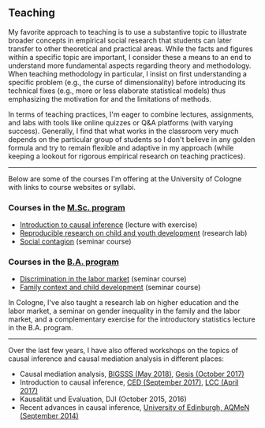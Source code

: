 
## Teaching
My favorite approach to teaching is to use a substantive topic to illustrate broader concepts in empirical social research that students can later transfer to other theoretical and practical areas. While the facts and figures within a specific topic are important, I consider these a means to an end to understand more fundamental aspects regarding theory and methodology. When teaching methodology in particular, I insist on first understanding a specific problem (e.g., the curse of dimensionality) before introducing its technical fixes (e.g., more or less elaborate statistical models) thus emphasizing the motivation for and the limitations of methods.

In terms of teaching practices, I'm eager to combine lectures, assignments, and labs with tools like online quizzes or Q&A platforms (with varying success). Generally, I find that what works in the classroom very much depends on the particular group of students so I don't believe in any golden formula and try to remain flexible and adaptive in my approach (while keeping a lookout for rigorous empirical research on teaching practices).

* * *

Below are some of the courses I'm offering at the University of Cologne with links to course websites or syllabi.

### Courses in the [M.Sc. program](https://www.wiso.uni-koeln.de/en/studies/master/master-sociology-and-social-research/)

* [Introduction to causal inference](/web-causal-inference/) (lecture with exercise)
* [Reproducible research on child and youth development](/web-research-lab/) (research lab)
* [Social contagion](https://www.dropbox.com/s/kzno4gcm62a24lp/syl_sc_ss16.pdf?dl=0) (seminar course)


### Courses in the [B.A. program](https://www.wiso.uni-koeln.de/en/studies/bachelor/social-sciences/)

* [Discrimination in the labor market](https://www.dropbox.com/s/20yuvx0emg2pkc1/syllabus.pdf?dl=0) (seminar course)
* [Family context and child development](https://www.dropbox.com/s/4heh9cgbxsawcgt/syllabus_v2.pdf?dl=0) (seminar course)

In Cologne, I've also taught a research lab on higher education and the labor market, a seminar on gender inequality in the family and the labor market, and a complementary exercise for the introductory statistics lecture in the B.A. program.

* * *

Over the last few years, I have also offered workshops on the topics of causal inference and causal mediation analysis in different places:

* Causal mediation analysis, [BIGSSS (May 2018)](https://kuehhirt.github.io/web-mediation), [Gesis (October 2017)](https://www.dropbox.com/s/6u7khp1cjy8x2pl/syl_med_gesis_17.pdf?dl=0)
* Introduction to causal inference, [CED (September 2017)](https://www.dropbox.com/s/ashfecn0lgiq9m1/syl_ci_ced_17.pdf?dl=0), [LCC (April 2017)](https://www.dropbox.com/s/9nk58jwa60m3mvr/syl_ci_lcc_17.pdf?dl=0)
* Kausalität und Evaluation, DJI (October 2015, 2016)
* Recent advances in causal inference, [University of Edinburgh, AQMeN (September 2014)](https://www.dropbox.com/s/klj5pkpxphe5bc2/syllabus.pdf?dl=0)
